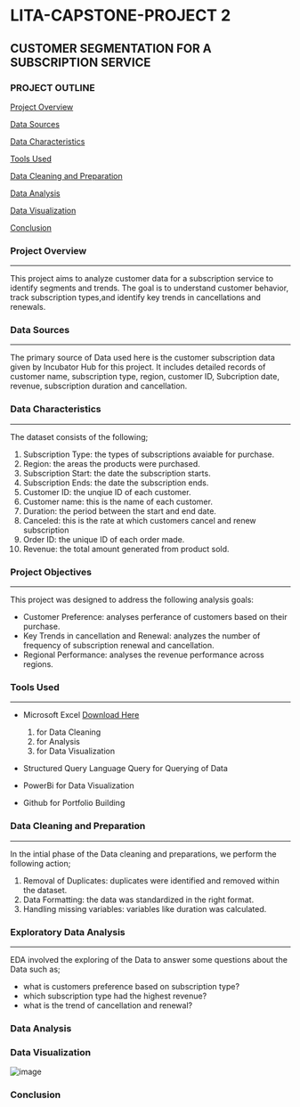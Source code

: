 # LITA-CAPSTONE-PROJECT 2

## CUSTOMER SEGMENTATION FOR A SUBSCRIPTION SERVICE


### PROJECT OUTLINE
[Project Overview](#project-overview)

[Data Sources](#data-sources)

[Data Characteristics](#data-characteristics)

[Tools Used](#tools-used)

[Data Cleaning and Preparation](#data-cleaning-and-preparation)

[Data Analysis](#data-analysis)

[Data Visualization](#data-visualization)

[Conclusion](#conclusion)



### Project Overview
---
This project aims to analyze customer data for a subscription service to identify segments and trends. The goal is to understand customer behavior, track subscription types,and identify key trends in cancellations and renewals. 

### Data Sources
---
The primary source of Data used here is the customer subscription data given by Incubator Hub for this project. It includes detailed records of customer name, subscription type, region, customer ID, Subcription date, revenue, subscription duration and cancellation.

### Data Characteristics
---
The dataset consists of the following;
1. Subscription Type: the types of subscriptions avaiable for purchase.
2. Region: the areas the products were purchased.
3. Subscription Start: the date the subscription starts.
4. Subscription Ends: the date the subscription ends.
5. Customer ID: the unqiue ID of each customer.
6. Customer name: this is the name of each customer.
7. Duration: the period between the start and end date.
8. Canceled: this is the rate at which customers cancel and renew subscription
9. Order ID: the unique ID of each order made.
10. Revenue: the total amount generated from product sold.


### Project Objectives
---
This project was designed to address the following analysis goals:
- Customer Preference: analyses perferance of customers based on their purchase.
- Key Trends in cancellation and Renewal: analyzes the number of frequency of subscription renewal and cancellation.
- Regional Performance: analyses the revenue performance across regions.

### Tools Used
---
- Microsoft Excel [Download Here](https://www.microsoftexcel.com)
  1. for Data Cleaning
  2. for Analysis
  3. for Data Visualization

- Structured Query Language Query for Querying of Data
  
- PowerBi for Data Visualization
  
- Github for Portfolio Building
 
 ### Data Cleaning and Preparation
  ---
  In the intial phase of the Data cleaning and preparations, we perform the following action;
  1. Removal of Duplicates: duplicates were identified and removed within the dataset.
  2. Data Formatting: the data was standardized in the right format.
  3. Handling missing variables: variables like duration was calculated.

### Exploratory Data Analysis
  ---
  EDA involved the exploring of the Data to answer some questions about the Data such as;
  - what is customers preference based on subscription type?
  - which subscription type had the highest revenue?
  - what is the trend of cancellation and renewal?
 
### Data Analysis

  
### Data Visualization
![image](https://github.com/user-attachments/assets/5c74cf1a-2c5e-46d6-943c-dc99410d526c)




### Conclusion
